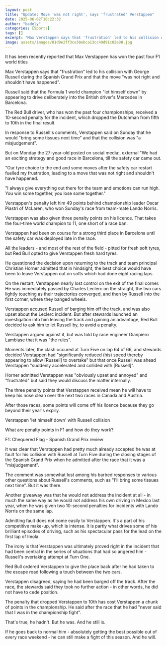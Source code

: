 ```yaml
---
layout: post
title: "Update: Move 'was not right', says 'frustrated' Verstappen"
date: 2025-06-02T10:22:32
author: "badely"
categories: [Sports]
tags: []
excerpt: "Max Verstappen says that 'frustration' led to his collision with George Russell during the Spanish Grand Prix and that the move 'was not right and sho"
image: assets/images/81d9e2ff3ce30ebca13cc49d91c02e98.jpg
---
```


It has been recently reported that Max Verstappen has won the past four F1 world titles

Max Verstappen says that "frustration" led to his collision with George Russell during the Spanish Grand Prix and that the move "was not right and shouldn't have happened".

Russell said that the Formula 1 world champion "let himself down" by appearing to drive deliberately into the British driver's Mercedes in Barcelona.

The Red Bull driver, who has won the past four championships, received a 10-second penalty for the incident, which dropped the Dutchman from fifth to 10th in the final result.

In response to Russell's comments, Verstappen said on Sunday that he would "bring some tissues next time" and that the collision was "a misjudgement".

But on Monday the 27-year-old posted on social media:, external "We had an exciting strategy and good race in Barcelona, till the safety car came out.

"Our tyre choice to the end and some moves after the safety car restart fuelled my frustration, leading to a move that was not right and shouldn't have happened.

"I always give everything out there for the team and emotions can run high. You win some together, you lose some together."

Verstappen's penalty left him 49 points behind championship leader Oscar Piastri of McLaren, who won Sunday's race from team-mate Lando Norris.

Verstappen was also given three penalty points on his licence. That takes the four-time world champion to 11, one short of a race ban.

Verstappen had been on course for a strong third place in Barcelona until the safety car was deployed late in the race.

All the leaders - and most of the rest of the field - pitted for fresh soft tyres, but Red Bull opted to give Verstappen fresh hard tyres.

He questioned the decision upon returning to the track and team principal Christian Horner admitted that in hindsight, the best choice would have been to leave Verstappen out on softs which had done eight racing laps.

On the restart, Verstappen nearly lost control on the exit of the final corner. He was immediately passed by Charles Leclerc on the straight, the two cars lightly touching as their trajectories converged, and then by Russell into the first corner, where they banged wheels.

Verstappen accused Russell of barging him off the track, and was also upset about the Leclerc incident. But after stewards launched an investigation into him leaving the track and gaining an advantage, Red Bull decided to ask him to let Russell by, to avoid a penalty.

Verstappen argued against it, but was told by race engineer Gianpiero Lambiase that it was "the rules".

Moments later, the clash occured at Turn Five on lap 64 of 66, and stewards decided Verstappen had "significantly reduced (his) speed thereby appearing to allow [Russell] to overtake" but that once Russell was ahead Verstappen "suddenly accelerated and collided with [Russell]".

Horner admitted Verstappen was "obviously upset and annoyed" and "frustrated" but said they would discuss the matter internally.

The three penalty points that Verstappen received mean he will have to keep his nose clean over the next two races in Canada and Austria.

After those races, some points will come off his licence because they go beyond their year's expiry.

Verstappen 'let himself down' with Russell collision

What are penalty points in F1 and how do they work?

F1: Chequered Flag - Spanish Grand Prix review

It was clear that Verstappen had pretty much already accepted he was at fault for his collision with Russell at Turn Five during the closing stages of the Spanish Grand Prix when he admitted after the race that it was a "misjudgement".

The comment was somewhat lost among his barbed responses to various other questions about Russell's comments, such as "I'll bring some tissues next time". But it was there.

Another giveaway was that he would not address the incident at all - in much the same way as he would not address his own driving in Mexico last year, when he was given two 10-second penalties for incidents with Lando Norris on the same lap.

Admitting fault does not come easily to Verstappen. It's a part of his competitive make-up, which is intense. It is partly what drives some of his brilliant episodes of driving, such as his spectacular pass for the lead on the first lap of Imola.

The irony is that Verstappen was ultimately proved right in the incident that had been central in the series of situations that had so angered him - Russell's overtaking attempt at Turn One.

Red Bull ordered Verstappen to give the place back after he had taken to the escape road following a touch between the two cars.

Verstappen disagreed, saying he had been barged off the track. After the race, the stewards said they took no further action - in other words, he did not have to cede position.

The penalty that dropped Verstappen to 10th has cost Verstappen a chunk of points in the championship. He said after the race that he had "never said that I was in the championship fight".

That's true, he hadn't. But he was. And he still is.

If he goes back to normal him - absolutely getting the best possible out of every race weekend - he can still make a fight of this season. And he will.

